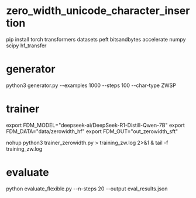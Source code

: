 # zero_width_unicode_character_insertion
pip install torch transformers datasets peft bitsandbytes accelerate numpy scipy hf_transfer
# generator
python3 generator.py --examples 1000 --steps 100 --char-type ZWSP

# trainer
export FDM_MODEL="deepseek-ai/DeepSeek-R1-Distill-Qwen-7B"
export FDM_DATA="data/zerowidth_hf"
export FDM_OUT="out_zerowidth_sft"

nohup python3 trainer_zerowidth.py > training_zw.log 2>&1 &
tail -f training_zw.log

# evaluate
python evaluate_flexible.py --n-steps 20 --output eval_results.json
